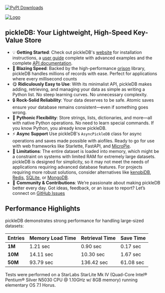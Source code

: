 [![PyPI Downloads](https://static.pepy.tech/badge/pickledb)](https://pepy.tech/projects/pickledb)

[![Logo](https://patx.github.io/pickledb/logo.png)](https://patx.github.io/pickledb)

## **pickleDB: Your Lightweight, High-Speed Key-Value Store**

- 💡 **Getting Started**: Check out pickleDB's [website](https://patx.github.io/pickledb) for installation instructions, a [user guide](https://patx.github.io/pickledb/guide) complete with advanced examples and the complete [API documentation](https://patx.github.io/pickledb/commands).
- 💫 **Blazing Speed**: Backed by the high-performance [orjson](https://pypi.org/project/orjson/) library, pickleDB handles millions of records with ease. Perfect for applications where every millisecond counts
- 😋 **Ridiculously Easy to Use**: With its minimalist API, pickleDB makes adding, retrieving, and managing your data as simple as writing a Python list. No steep learning curves. No unnecessary complexity.
- 🔒 **Rock-Solid Reliability**: Your data deserves to be safe. Atomic saves ensure your database remains consistent—even if something goes wrong.
- 🐍 **Pythonic Flexibility**: Store strings, lists, dictionaries, and more—all with native Python operations. No need to learn special commands. If you know Python, you already know pickleDB.
- ⚡ **Async Support** Use pickleDB's `AsyncPickleDB` class for async operations and saves made possible with aiofiles. Ready to go for use with web frameworks like Starlette, FastAPI, and [MicroPie](https://patx.github.io/micropie).
- 💢 **Limitations**: The entire dataset is loaded into memory, which might be a constraint on systems with limited RAM for extremely large datasets. pickleDB is designed for simplicity, so it may not meet the needs of applications requiring advanced database features. For projects requiring more robust solutions, consider alternatives like [kenobiDB](Https://github.com/patx/kenobi), [Redis](http://redis.io/), [SQLite](https://www.sqlite.org/), or [MongoDB](https://www.mongodb.com/).
- 🙋 **Community & Contributions**: We’re passionate about making pickleDB better every day. Got ideas, feedback, or an issue to report? Let’s connect on [GitHub Issues](https://github.com/patx/pickledb/issues)


## **Performance Highlights**
pickleDB demonstrates strong performance for handling large-sized datasets:

| Entries      | Memory Load Time | Retrieval Time | Save Time |
|--------------|------------------|----------------|-----------|
| **1M**       | 1.21 sec         | 0.90 sec       | 0.17 sec  |
| **10M**      | 14.11 sec        | 10.30 sec      | 1.67 sec  |
| **50M**      | 93.79 sec        | 136.42 sec     | 61.08 sec |

Tests were performed on a StarLabs StarLite Mk IV (Quad-Core Intel® Pentium® Silver N5030 CPU @ 1.10GHz w/ 8GB memory) running elementary OS 7.1 Horus.
